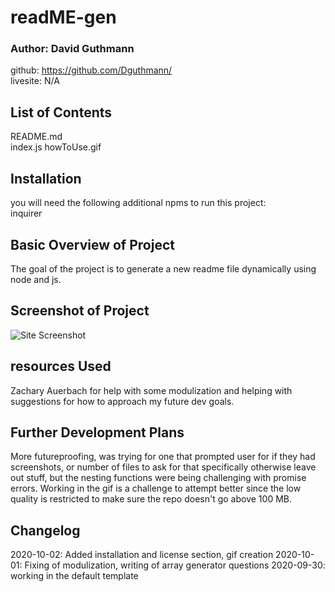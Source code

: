 # readME-gen

### Author: David Guthmann

github: https://github.com/Dguthmann/  
livesite: N/A  


## List of Contents

README.md  
index.js
howToUse.gif


## Installation
you will need the following additional npms to run this project:  
inquirer


## Basic Overview of Project

The goal of the project is to generate a new readme file dynamically using node and js.  


## Screenshot of Project

![Site Screenshot](howToUse.gif)


## resources Used

Zachary Auerbach for help with some modulization and helping with suggestions for how to approach my future dev goals.  


## Further Development Plans

More futureproofing, was trying for one that prompted user for if they had screenshots, or number of files to ask for that specifically otherwise leave out stuff, but the nesting functions were being challenging with promise errors. Working in the gif is a challenge to attempt better since the low quality is restricted to make sure the repo doesn't go above 100 MB.


## Changelog

2020-10-02: Added installation and license section, gif creation
2020-10-01: Fixing of modulization, writing of array generator questions
2020-09-30: working in the default template


